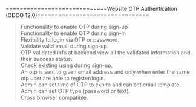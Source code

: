 
=============================Website OTP Authentication (ODOO 12.0)================================<br/>
> Functionality to enable OTP during sign-up <br/>
> Functionality to enable OTP during sign-in <br/>
> Flexibility to login via OTP or password. <br/>
> Validate valid email during sign-up. <br/>
> OTP validated info at backend view all the validated information and their success status. <br/>
> Check existing using during sign-up. <br/>
> An otp is sent to given email address and only when enter the same otp user are able to register/login. <br/>
> Admin can set time of OTP to expire and can set email template. <br/>
> Admin can set OTP type (password or text). <br/>
> Cross browser compatible. <br/>
